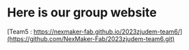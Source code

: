 # Here is our group website

[Team5 : https://nexmaker-fab.github.io/2023zjudem-team6/](https://github.com/NexMaker-Fab/2023zjudem-team6.git)
